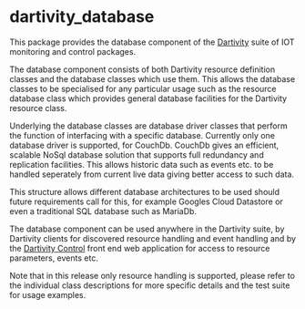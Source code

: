 # dartivity_database

This package provides the database component of the [Dartivity](https://github.com/shamblett/dartivity) suite
of IOT monitoring and control packages.

The database component consists of both Dartivity resource definition classes and
the database classes which use them. This allows the database classes to be
specialised for any particular usage such as the resource database class which provides
general database facilities for the Dartivity resource class.

Underlying the database classes are database driver classes that perform the
function of interfacing with a specific database. Currently only one database driver
is supported, for CouchDb. CouchDb gives an efficient, scalable NoSql database
solution that supports full redundancy and replication facilities. This allows
historic data such as events etc. to be handled seperately from current live data giving
better access to such data.

This structure allows different database architectures to be
used should future requirements call for this, for example Googles Cloud Datastore or
even a traditional SQL database such as MariaDb.

The database component can be used anywhere in the Dartivity suite, by Dartivity clients for
discovered resource handling and event handling and by the [Dartivity Control](https://github.com/shamblett/dartivity_control)
front end web application for access to resource parameters, events etc.

Note that in this release only resource handling is supported, please refer to the individual
class descriptions for more specific details and the test suite for usage examples.


